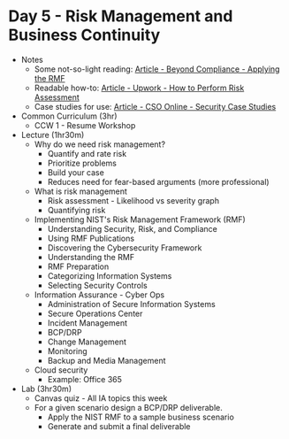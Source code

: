 # Day 5 - Risk Management and Business Continuity

- Notes
  - Some not-so-light reading: [Article - Beyond Compliance - Applying the RMF](https://www.mitre.org/sites/default/files/publications/pr-14-3551-beyond-compliance-applying-risk-management-framework.pdf)
  - Readable how-to: [Article - Upwork - How to Perform Risk Assessment](https://www.upguard.com/blog/cyber-security-risk-assessment)
  - Case studies for use: [Article - CSO Online - Security Case Studies](https://www.csoonline.com/article/2123346/security-case-studies.html)
- Common Curriculum (3hr)
  - CCW 1 - Resume Workshop
- Lecture (1hr30m)
  - Why do we need risk management?
    - Quantify and rate risk
    - Prioritize problems
    - Build your case
    - Reduces need for fear-based arguments (more professional)
  - What is risk management
    - Risk assessment - Likelihood vs severity graph
    - Quantifying risk
  - Implementing NIST's Risk Management Framework (RMF)
    - Understanding Security, Risk, and Compliance
    - Using RMF Publications
    - Discovering the Cybersecurity Framework
    - Understanding the RMF
    - RMF Preparation
    - Categorizing Information Systems
    - Selecting Security Controls
  - Information Assurance - Cyber Ops
    - Administration of Secure Information Systems
    - Secure Operations Center
    - Incident Management
    - BCP/DRP
    - Change Management
    - Monitoring
    - Backup and Media Management
  - Cloud security
    - Example: Office 365
- Lab (3hr30m)
  - Canvas quiz - All IA topics this week
  - For a given scenario design a BCP/DRP deliverable.
    - Apply the NIST RMF to a sample business scenario
    - Generate and submit a final deliverable

